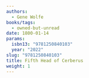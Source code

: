 ```yaml
---
authors:
  - Gene Wolfe
books/tags:
  - owned-but-unread
date: 1800-01-14
params:
  isbn13: "9781250840103"
  year: "2022"
slug: "9781250840103"
title: Fifth Head of Cerberus
weight: 1
---
```


<!--more-->

